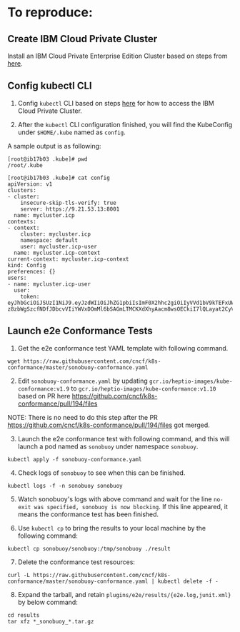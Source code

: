 # To reproduce:

## Create IBM Cloud Private Cluster
Install an IBM Cloud Private Enterprise Edition Cluster based on steps from [here](https://www.ibm.com/support/knowledgecenter/SSBS6K_2.1.0.3/installing/install_app_mod.html).

## Config kubectl CLI

1) Config `kubectl` CLI based on steps [here](https://www.ibm.com/support/knowledgecenter/SSBS6K_2.1.0.3/manage_cluster/cfc_cli.html) for how to access the IBM Cloud Private Cluster.

2) After the `kubectl` CLI configuration finished, you will find the KubeConfig under `$HOME/.kube` named as `config`.

A sample output is as following:

```
[root@ib17b03 .kube]# pwd
/root/.kube
```

```
[root@ib17b03 .kube]# cat config
apiVersion: v1
clusters:
- cluster:
    insecure-skip-tls-verify: true
    server: https://9.21.53.13:8001
  name: mycluster.icp
contexts:
- context:
    cluster: mycluster.icp
    namespace: default
    user: mycluster.icp-user
  name: mycluster.icp-context
current-context: mycluster.icp-context
kind: Config
preferences: {}
users:
- name: mycluster.icp-user
  user:
    token: eyJhbGciOiJSUzI1NiJ9.eyJzdWIiOiJhZG1pbiIsImF0X2hhc2giOiIyVVd1bV9kTEFxUWFTVHBWNUd3Sk53IiwiaXNzIjoiaHR0cHM6Ly9teWNsdXN0ZXIuaWNwOjk0NDMvb2lkYy9lbmRwb2ludC9PUCIsImF1ZCI6IjI2ZDkxOWNhZDAzYjBlMTU1NjgzZTM4NmI2ZGQ2YTY1IiwiZXhwIjoxNTA4MDczMTE1LCJpYXQiOjE1MDgwMjk5MTV9.kMD2bPATQMmwQFmyMQ2IFs0JIq0fPTtMA6qKbjGsT8euDdjqCklQMtRKuOmtxFbwn5rqJKyWtCc_BbmRnTMSjwIdL3jnOTH8JPVpQQmOlzrQMqfGk6VqMo4lSx_M-z8zbWgSzcfNDfJDbcvVIiYWVxDOmMl6bSAGmLTMCKXdXhyAacm8wsOECkiI7lQLayat2CyVz2q8ZGi_cWf0NSdo1YEUdtiuRYmiHYsY2allHsQDYQYHEPSJvLUpcpIuhZApARMQdToMgmWbllzMGGp6RKNKcwIibugumniCnmn2zj_8dq9Fgj4eZjN9is7N80ulZ5kofMDXXCKZiZ_XMjcnzQ
```

## Launch e2e Conformance Tests

1) Get the e2e conformance test YAML template with following command.
```
wget https://raw.githubusercontent.com/cncf/k8s-conformance/master/sonobuoy-conformance.yaml
```

2) Edit `sonobuoy-conformance.yaml` by updating `gcr.io/heptio-images/kube-conformance:v1.9` to `gcr.io/heptio-images/kube-conformance:v1.10` based on PR here https://github.com/cncf/k8s-conformance/pull/194/files

NOTE: There is no need to do this step after the PR https://github.com/cncf/k8s-conformance/pull/194/files got merged.

3) Launch the e2e conformance test with following command, and this will launch a pod named as `sonobuoy` under namespace `sonobuoy`.
```
kubectl apply -f sonobuoy-conformance.yaml
```

4) Check logs of `sonobuoy` to see when this can be finished.

```
kubectl logs -f -n sonobuoy sonobuoy
```

5) Watch sonobuoy's logs with above command and wait for the line `no-exit was specified, sonobuoy is now blocking`. If this line appeared, it means the conformance test has been finished.

6) Use `kubectl cp` to bring the results to your local machine by the following command:
```
kubectl cp sonobuoy/sonobuoy:/tmp/sonobuoy ./result
```

7) Delete the conformance test resources:
```
curl -L https://raw.githubusercontent.com/cncf/k8s-conformance/master/sonobuoy-conformance.yaml | kubectl delete -f -
```

8) Expand the tarball, and retain `plugins/e2e/results/{e2e.log,junit.xml}` by below command:
```
cd results
tar xfz *_sonobuoy_*.tar.gz
```
